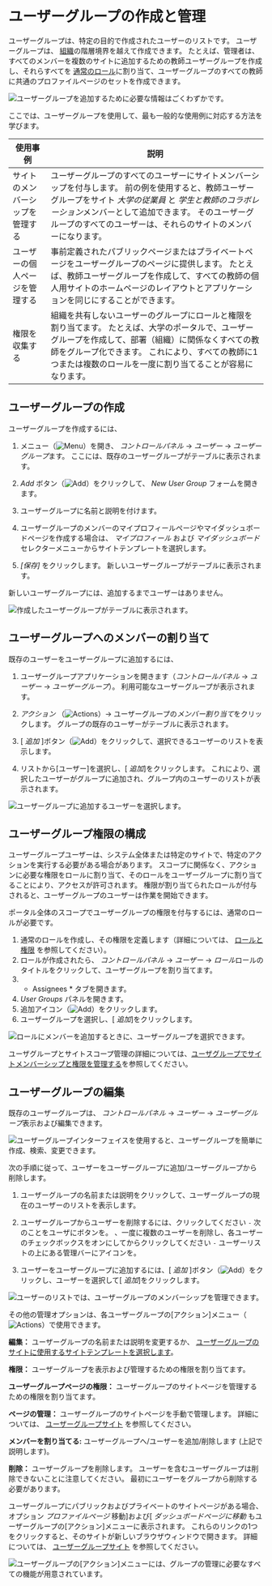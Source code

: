 # ユーザーグループの作成と管理

ユーザーグループは、特定の目的で作成されたユーザーのリストです。 ユーザーグループは、 [組織](../organizations/understanding-organizations.md)の階層境界を越えて作成できます。 たとえば、管理者は、すべてのメンバーを複数のサイトに追加するための教師ユーザーグループを作成し、それらすべてを [通常のロール](../roles-and-permissions.md)に割り当て、ユーザーグループのすべての教師に共通のプロファイルページのセットを作成できます。

![ユーザーグループを追加するために必要な情報はごくわずかです。](./creating-and-managing-user-groups/images/01.png)

ここでは、ユーザーグループを使用して、最も一般的な使用例に対応する方法を学びます。

| 使用事例             | 説明                                                                                                                                             |
| ---------------- | ---------------------------------------------------------------------------------------------------------------------------------------------- |
| サイトのメンバーシップを管理する | ユーザーグループのすべてのユーザーにサイトメンバーシップを付与します。 前の例を使用すると、教師ユーザーグループをサイト *大学の従業員* と *学生と教師のコラボレーション*メンバーとして追加できます。 そのユーザーグループのすべてのユーザーは、それらのサイトのメンバーになります。 |
| ユーザーの個人ページを管理する  | 事前定義されたパブリックページまたはプライベートページをユーザーグループのページに提供します。 たとえば、教師ユーザーグループを作成して、すべての教師の個人用サイトのホームページのレイアウトとアプリケーションを同じにすることができます。                         |
| 権限を収集する          | 組織を共有しないユーザーのグループにロールと権限を割り当てます。 たとえば、大学のポータルで、ユーザーグループを作成して、部署（組織）に関係なくすべての教師をグループ化できます。 これにより、すべての教師に1つまたは複数のロールを一度に割り当てることが容易になります。         |

## ユーザーグループの作成

ユーザーグループを作成するには、

1.  メニュー（![Menu](../../images/icon-menu.png)）を開き、 *コントロールパネル* → *ユーザー* → *ユーザーグループ*ます。 ここには、既存のユーザーグループがテーブルに表示されます。

2.  *Add* ボタン（![Add](../../images/icon-add.png)）をクリックして、 *New User Group* フォームを開きます。

3.  ユーザーグループに名前と説明を付けます。

4.  ユーザーグループのメンバーのマイプロフィールページやマイダッシュボードページを作成する場合は、 *マイプロフィール* および *マイダッシュボード* セレクターメニューからサイトテンプレートを選択します。

5.  *[保存]* をクリックします。 新しいユーザーグループがテーブルに表示されます。

新しいユーザーグループには、追加するまでユーザーはありません。

![作成したユーザーグループがテーブルに表示されます。](./creating-and-managing-user-groups/images/02.png)

## ユーザーグループへのメンバーの割り当て

既存のユーザーをユーザーグループに追加するには、

1.  ユーザーグループアプリケーションを開きます（*コントロールパネル* → *ユーザー* → *ユーザーグループ*）。 利用可能なユーザーグループが表示されます。

2.  *アクション* （![Actions](../../images/icon-actions.png)）→ ユーザーグループの*メンバー割り当て*をクリックします。 グループの既存のユーザーがテーブルに表示されます。

3.  [ *追加* ]ボタン（![Add](../../images/icon-add.png)）をクリックして、選択できるユーザーのリストを表示します。

4.  リストから[ユーザー]を選択し、[ *追加*]をクリックします。 これにより、選択したユーザーがグループに追加され、グループ内のユーザーのリストが表示されます。

![ユーザーグループに追加するユーザーを選択します。](./creating-and-managing-user-groups/images/03.png)

## ユーザーグループ権限の構成

ユーザーグループユーザーは、システム全体または特定のサイトで、特定のアクションを実行する必要がある場合があります。 スコープに関係なく、アクションに必要な権限をロールに割り当て、そのロールをユーザーグループに割り当てることにより、アクセスが許可されます。 権限が割り当てられたロールが付与されると、ユーザーグループのユーザーは作業を開始できます。

ポータル全体のスコープでユーザーグループの権限を付与するには、通常のロールが必要です。

1.  通常のロールを作成し、その権限を定義します（詳細については、 [ロールと権限](https://help.liferay.com/hc/en-us/articles/360028819032-Roles-and-Permissions) を参照してください）。
2.  ロールが作成されたら、 *コントロールパネル* → *ユーザー* → *ロール*ロールのタイトルをクリックして、ユーザーグループを割り当てます。
3.  * Assignees * タブを開きます。
4.  *User Groups* パネルを開きます。
5.  追加アイコン（![Add](../../images/icon-add.png)）をクリックします。
6.  ユーザーグループを選択し、[ *追加*]をクリックします。

![ロールにメンバーを追加するときに、ユーザーグループを選択できます。](./creating-and-managing-user-groups/images/07.png)

ユーザグループとサイトスコープ管理の詳細については、[ユーザグループでサイトメンバーシップと権限を管理する](./managing-site-membership-and-permissions-with-user-groups.md)を参照してください。

## ユーザーグループの編集

既存のユーザーグループは、 *コントロールパネル* → *ユーザー* → *ユーザーグループ*表示および編集できます。

![ユーザーグループインターフェイスを使用すると、ユーザーグループを簡単に作成、検索、変更できます。](./creating-and-managing-user-groups/images/02.png)

次の手順に従って、ユーザーをユーザーグループに追加/ユーザーグループから削除します。

1.  ユーザーグループの名前または説明をクリックして、ユーザーグループの現在のユーザーのリストを表示します。

2.  ユーザーグループからユーザーを削除するには、クリックしてください `-` 次のことをユーザにボタンを。 、一度に複数のユーザーを削除し、各ユーザーのチェックボックスをオンにしてからクリックしてください `-` ユーザーリストの上にある管理バーにアイコンを。

3.  ユーザーをユーザーグループに追加するには、[ *追加* ]ボタン（![Add](../../images/icon-add.png)）をクリックし、ユーザーを選択して[ *追加*]をクリックします。

![ユーザーのリストでは、ユーザーグループのメンバーシップを管理できます。](./creating-and-managing-user-groups/images/05.png)

その他の管理オプションは、各ユーザーグループの[アクション]メニュー（![Actions](../../images/icon-actions.png)）で使用できます。

**編集：** ユーザーグループの名前または説明を変更するか、 [ユーザーグループのサイトに使用するサイトテンプレートを選択します](./user-group-sites.md)。

**権限：** ユーザーグループを表示および管理するための権限を割り当てます。

**ユーザーグループページの権限：** ユーザーグループのサイトページを管理するための権限を割り当てます。

**ページの管理：** ユーザーグループのサイトページを手動で管理します。 詳細については、 [ユーザーグループサイト](./user-group-sites.md#creating-user-group-sites-manually) を参照してください。

**メンバーを割り当てる:** ユーザーグループへ/ユーザーを追加/削除します (上記で説明します)。

**削除：** ユーザーグループを削除します。 ユーザーを含むユーザーグループは削除できないことに注意してください。 最初にユーザーをグループから削除する必要があります。

ユーザーグループにパブリックおよびプライベートのサイトページがある場合、オプション *プロファイルページ* 移動]および[ *ダッシュボードページに移動* もユーザーグループの[アクション]メニューに表示されます。 これらのリンクの1つをクリックすると、そのサイトが新しいブラウザウィンドウで開きます。 詳細については、 [ユーザーグループサイト](./user-group-sites.md) を参照してください。

![ユーザーグループの[アクション]メニューには、グループの管理に必要なすべての機能が用意されています。](./creating-and-managing-user-groups/images/06.png)
